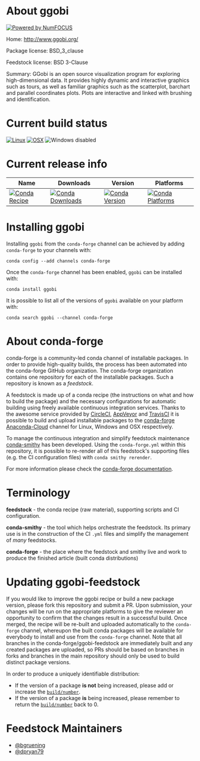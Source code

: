 About ggobi
===========

[![Powered by NumFOCUS](https://img.shields.io/badge/powered%20by-NumFOCUS-orange.svg?style=flat&colorA=E1523D&colorB=007D8A)](http://numfocus.org)

Home: http://www.ggobi.org/

Package license: BSD_3_clause

Feedstock license: BSD 3-Clause

Summary: GGobi is an open source visualization program for exploring high-dimensional data. It provides highly dynamic and interactive graphics such as tours, as well as familiar graphics such as the scatterplot, barchart and parallel coordinates plots. Plots are interactive and linked with brushing and identification.



Current build status
====================

[![Linux](https://img.shields.io/circleci/project/github/conda-forge/ggobi-feedstock/master.svg?label=Linux)](https://circleci.com/gh/conda-forge/ggobi-feedstock)
[![OSX](https://img.shields.io/travis/conda-forge/ggobi-feedstock/master.svg?label=macOS)](https://travis-ci.org/conda-forge/ggobi-feedstock)
![Windows disabled](https://img.shields.io/badge/Windows-disabled-lightgrey.svg)

Current release info
====================

| Name | Downloads | Version | Platforms |
| --- | --- | --- | --- |
| [![Conda Recipe](https://img.shields.io/badge/recipe-ggobi-green.svg)](https://anaconda.org/conda-forge/ggobi) | [![Conda Downloads](https://img.shields.io/conda/dn/conda-forge/ggobi.svg)](https://anaconda.org/conda-forge/ggobi) | [![Conda Version](https://img.shields.io/conda/vn/conda-forge/ggobi.svg)](https://anaconda.org/conda-forge/ggobi) | [![Conda Platforms](https://img.shields.io/conda/pn/conda-forge/ggobi.svg)](https://anaconda.org/conda-forge/ggobi) |

Installing ggobi
================

Installing `ggobi` from the `conda-forge` channel can be achieved by adding `conda-forge` to your channels with:

```
conda config --add channels conda-forge
```

Once the `conda-forge` channel has been enabled, `ggobi` can be installed with:

```
conda install ggobi
```

It is possible to list all of the versions of `ggobi` available on your platform with:

```
conda search ggobi --channel conda-forge
```


About conda-forge
=================

conda-forge is a community-led conda channel of installable packages.
In order to provide high-quality builds, the process has been automated into the
conda-forge GitHub organization. The conda-forge organization contains one repository
for each of the installable packages. Such a repository is known as a *feedstock*.

A feedstock is made up of a conda recipe (the instructions on what and how to build
the package) and the necessary configurations for automatic building using freely
available continuous integration services. Thanks to the awesome service provided by
[CircleCI](https://circleci.com/), [AppVeyor](https://www.appveyor.com/)
and [TravisCI](https://travis-ci.org/) it is possible to build and upload installable
packages to the [conda-forge](https://anaconda.org/conda-forge)
[Anaconda-Cloud](https://anaconda.org/) channel for Linux, Windows and OSX respectively.

To manage the continuous integration and simplify feedstock maintenance
[conda-smithy](https://github.com/conda-forge/conda-smithy) has been developed.
Using the ``conda-forge.yml`` within this repository, it is possible to re-render all of
this feedstock's supporting files (e.g. the CI configuration files) with ``conda smithy rerender``.

For more information please check the [conda-forge documentation](https://conda-forge.org/docs/).

Terminology
===========

**feedstock** - the conda recipe (raw material), supporting scripts and CI configuration.

**conda-smithy** - the tool which helps orchestrate the feedstock.
                   Its primary use is in the construction of the CI ``.yml`` files
                   and simplify the management of *many* feedstocks.

**conda-forge** - the place where the feedstock and smithy live and work to
                  produce the finished article (built conda distributions)


Updating ggobi-feedstock
========================

If you would like to improve the ggobi recipe or build a new
package version, please fork this repository and submit a PR. Upon submission,
your changes will be run on the appropriate platforms to give the reviewer an
opportunity to confirm that the changes result in a successful build. Once
merged, the recipe will be re-built and uploaded automatically to the
`conda-forge` channel, whereupon the built conda packages will be available for
everybody to install and use from the `conda-forge` channel.
Note that all branches in the conda-forge/ggobi-feedstock are
immediately built and any created packages are uploaded, so PRs should be based
on branches in forks and branches in the main repository should only be used to
build distinct package versions.

In order to produce a uniquely identifiable distribution:
 * If the version of a package **is not** being increased, please add or increase
   the [``build/number``](https://conda.io/docs/user-guide/tasks/build-packages/define-metadata.html#build-number-and-string).
 * If the version of a package **is** being increased, please remember to return
   the [``build/number``](https://conda.io/docs/user-guide/tasks/build-packages/define-metadata.html#build-number-and-string)
   back to 0.

Feedstock Maintainers
=====================

* [@bgruening](https://github.com/bgruening/)
* [@dpryan79](https://github.com/dpryan79/)

